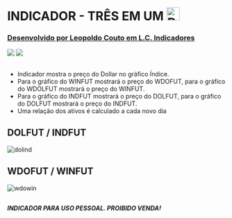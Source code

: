 # INDICADOR - TRÊS EM UM <a title="Download" href="https://github.com/leopoldocouto/Strategies-ProfitChart-Nelogica/blob/main/Indicadores/LC-DOL-in-IND-in-DOL/Indicador%20LC%20Dol%20in%20Win%20in%20Dol.psf" target="_blank"><img alt="Download" width ="30px" src="https://user-images.githubusercontent.com/54564254/177182371-508a14d8-2bec-48bb-940c-fbd79bc97c22.png">


### Desenvolvido por Leopoldo Couto em L.C. Indicadores 
<div>                                                         
  <a href="https://instagram.com/lcindicadores" target="_blank"><img src="https://img.shields.io/badge/-Instagram-%23E4405F?style=for-the-badge&logo=instagram&logoColor=white" target="_blank"></a>
  <a href="https://github.com/leopoldocouto" target="_blank"><img src="https://img.shields.io/badge/GitHub-100000?style=for-the-badge&logo=github&logoColor=white?style=for-the-badge&logo=instagram&logoColor=white" target="_blank"></a>
</div>	 
 

##
* Indicador mostra o preço do Dollar no gráfico Índice. 
* Para o gráfico do WINFUT mostrará o preço do WDOFUT, para o gráfico do WDOLFUT mostrará o preço do WINFUT.
* Para o gráfico do INDFUT mostrará o preço do DOLFUT, para o gráfico do DOLFUT mostrará o preço do INDFUT.
* Uma relação dos ativos é calculado a cada novo dia

## DOLFUT / INDFUT
![dolind](https://user-images.githubusercontent.com/54564254/183116667-6fc1a8c0-55fc-4eb4-aa5c-2ec3fd158b7a.png)
## WDOFUT / WINFUT
![wdowin](https://user-images.githubusercontent.com/54564254/183116701-002724dc-8baf-4719-9ee0-70e463ce750f.png)
##
##### INDICADOR PARA USO PESSOAL. PROIBIDO VENDA!












